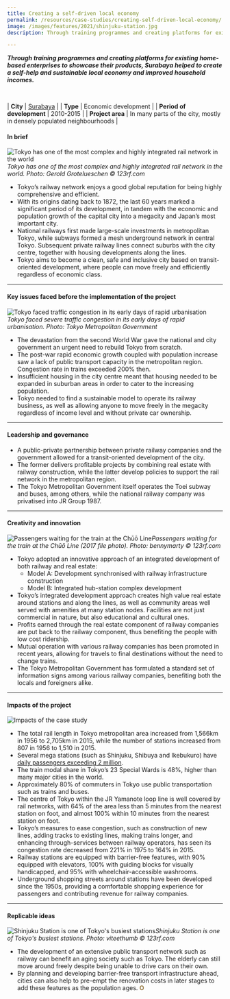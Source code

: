 ```yaml
---
title: Creating a self-driven local economy 
permalink: /resources/case-studies/creating-self-driven-local-economy/
image: /images/features/2021/shinjuku-station.jpg
description: Through training programmes and creating platforms for existing home-based enterprises to showcase their products, Surabaya helped to create a self-help and sustainable local economy and improved household incomes.

---
```


***Through training programmes and creating platforms for existing home-based enterprises to showcase their products, Surabaya helped to create a self-help and sustainable local economy and improved household incomes.*** 

<br>

| **City** | [Surabaya](/laureates/2018/special-mentions/surabaya/) |
| **Type** | Economic development |
| **Period of development** | 2010-2015 |
| **Project area** | In many parts of the city, mostly in densely populated neighbourhoods  |

#### **In brief**

![Tokyo has one of the most complex and highly integrated rail network in the world](/images/features/2021/tokyo-subway-map.jpg/)*Tokyo has one of the most complex and highly integrated rail network in the world. Photo: Gerold Grotelueschen © 123rf.com*

- Tokyo’s railway network enjoys a good global reputation for being highly comprehensive and efficient. 
- With its origins dating back to 1872, the last 60 years marked a significant period of its development, in tandem with the economic and population growth of the capital city into a megacity and Japan’s most important city.
- National railways first made large-scale investments in metropolitan Tokyo, while subways formed a mesh underground network in central Tokyo. Subsequent private railway lines connect suburbs with the city centre, together with housing developments along the lines. 
- Tokyo aims to become a clean, safe and inclusive city based on transit-oriented development, where people can move freely and efficiently regardless of economic class. 

---

#### **Key issues faced before the implementation of the project**

![Tokyo faced traffic congestion in its early days of rapid urbanisation](/images/features/2021/tokyo-congestion.jpg/)*Tokyo faced severe traffic congestion in its early days of rapid urbanisation. Photo: Tokyo Metropolitan Government*

- The devastation from the second World War gave the national and city government an urgent need to rebuild Tokyo from scratch. 
- The post-war rapid economic growth coupled with population increase saw a lack of public transport capacity in the metropolitan region. Congestion rate in trains exceeded 200% then. 
- Insufficient housing in the city centre meant that housing needed to be expanded in suburban areas in order to cater to the increasing population. 
- Tokyo needed to find a sustainable model to operate its railway business, as well as allowing anyone to move freely in the megacity regardless of income level and without private car ownership.

---

#### **Leadership and governance**

- A public-private partnership between private railway companies and the government allowed for a transit-oriented development of the city.
- The former delivers profitable projects by combining real estate with railway construction, while the latter develop policies to support the rail network in the metropolitan region. 
- The Tokyo Metropolitan Government itself operates the Toei subway and buses, among others, while the national railway company was privatised into JR Group 1987. 

---

#### **Creativity and innovation**

![Passengers waiting for the train at the Chūō Line](/images/features/2021/chuo-line.jpg/)*Passengers waiting for the train at the Chūō Line (2017 file photo). Photo: bennymarty © 123rf.com*

- Tokyo adopted an innovative approach of an integrated development of both railway and real estate: 
  - Model A: Development synchronised with railway infrastructure construction
  - Model B: Integrated hub-station complex development
- Tokyo’s integrated development approach creates high value real estate around stations and along the lines, as well as community areas well served with amenities at many station nodes. Facilities are not just commercial in nature, but also educational and cultural ones. 
- Profits earned through the real estate component of railway companies are put back to the railway component, thus benefiting the people with low cost ridership. 
- Mutual operation with various railway companies has been promoted in recent years, allowing for travels to final destinations without the need to change trains. 
- The Tokyo Metropolitan Government has formulated a standard set of information signs among various railway companies, benefiting both the locals and foreigners alike.   

---

#### **Impacts of the project**

![Impacts of the case study](/images/features/2021/icons-surabaya-case-study.png/)

- The total rail length in Tokyo metropolitan area increased from 1,566km in 1956 to 2,705km in 2015, while the number of stations increased from 807 in 1956 to 1,510 in 2015. 
- Several mega stations (such as Shinjuku, Shibuya and Ikebukuro) have [daily passengers exceeding 2 million](https://pdf.savills.asia/asia-pacific-research/japan-research/japan-investment/jp-train-analysis-05-2020.pdf). 
- The train modal share in Tokyo’s 23 Special Wards is 48%, higher than many major cities in the world. 
- Approximately 80% of commuters in Tokyo use public transportation such as trains and buses. 
- The centre of Tokyo within the JR Yamanote loop line is well covered by rail networks, with 64% of the area less than 5 minutes from the nearest station on foot, and almost 100% within 10 minutes from the nearest station on foot.
- Tokyo’s measures to ease congestion, such as construction of new lines, adding tracks to existing lines, making trains longer, and enhancing through-services between railway operators, has seen its congestion rate decreased from 221% in 1975 to 164% in 2015. 
- Railway stations are equipped with barrier-free features, with 90% equipped with elevators, 100% with guiding blocks for visually handicapped, and 95% with wheelchair-accessible washrooms. 
- Underground shopping streets around stations have been developed since the 1950s, providing a comfortable shopping experience for passengers and contributing revenue for railway companies. 

---

#### **Replicable ideas**

![Shinjuku Station is one of Tokyo's busiest stations](/images/features/2021/shinjuku-station.jpg/)*Shinjuku Station is one of Tokyo's busiest stations. Photo: viteethumb © 123rf.com*

- The development of an extensive public transport network such as railway can benefit an aging society such as Tokyo. The elderly can still move around freely despite being unable to drive cars on their own. 
- By planning and developing barrier-free transport infrastructure ahead, cities can also help to pre-empt the renovation costs in later stages to add these features as the population ages. **<font color="#967942">O</font>**

